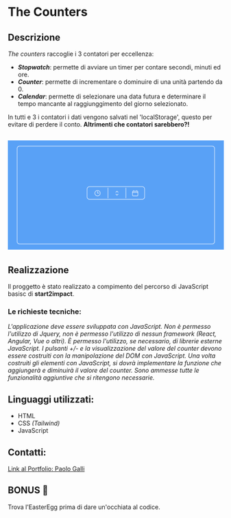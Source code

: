 # The Counters
## Descrizione
_The counters_ raccoglie i 3 contatori per eccellenza:
  - **_Stopwatch_**: permette di avviare un timer per contare secondi, minuti ed ore.
  - **_Counter_**: permette di incrementare o dominuire di una unità partendo da 0.
  - **_Calendar_**: permette di selezionare una data futura e determinare il tempo mancante al raggiunggimento del giorno selezionato.

In tutti e 3 i contatori i dati vengono salvati nel 'localStorage', questo per evitare di perdere il conto. **Altrimenti che contatori sarebbero?!**

![alt text](./src/img/home.png)
---
## Realizzazione
Il proggetto è stato realizzato a compimento del percorso di JavaScript basisc di **start2impact**.
### Le richieste tecniche:
_L'applicazione deve essere sviluppata con JavaScript._
_Non è permesso l'utilizzo di Jquery, non è permesso l'utilizzo di nessun framework (React, Angular, Vue o altri)._
_È permesso l'utilizzo, se necessario, di librerie esterne JavaScript._
_I pulsanti +/- e la visualizzazione del valore del counter devono essere costruiti con la manipolazione del DOM con JavaScript._
_Una volta costruiti gli elementi con JavaScript, si dovrà implementare la funzione che aggiungerà e diminuirà il valore del counter._
_Sono ammesse tutte le funzionalità aggiuntive che si ritengono necessarie._

## Linguaggi utilizzati:
  * HTML
  * CSS _(Tailwind)_
  * JavaScript
## Contatti:
<a href='https://github.com/Pgalli992/MyPortfolio_html_css_s2i_project.git'>Link al Portfolio: Paolo Galli<a>

## BONUS 🐣
Trova l'EasterEgg prima di dare un'occhiata al codice.
